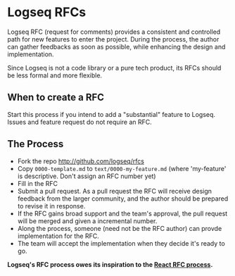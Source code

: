 # Logseq RFCs

Logseq RFC (request for comments) provides a consistent and controlled path for new features to enter the project. During the process, the author can gather feedbacks as soon as possible, while enhancing the design and implementation.

Since Logseq is not a code library or a pure tech product, its RFCs should be less formal and more flexible.

## When to create a RFC

Start this process if you intend to add a "substantial" feature to Logseq. Issues and feature request do not require an RFC.

## The Process

- Fork the repo http://github.com/logseq/rfcs
- Copy `0000-template.md` to `text/0000-my-feature.md` (where
  'my-feature' is descriptive. Don't assign an RFC number yet)
- Fill in the RFC
- Submit a pull request. As a pull request the RFC will receive design
  feedback from the larger community, and the author should be prepared
  to revise it in response.
- If the RFC gains broad support and the team's approval, the pull request will be merged and given a incremental number.
- Along the process, someone (need not be the RFC author) can provde implementation for the RFC.
- The team will accept the implementation when they decide it's ready to go.

**Logseq's RFC process owes its inspiration to the [React RFC process].**

[react rfc process]: https://github.com/react/rfcs
